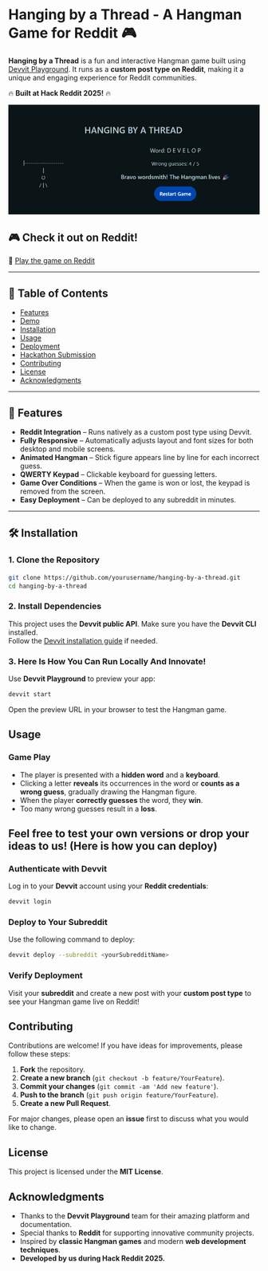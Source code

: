 # Hanging by a Thread - A Hangman Game for Reddit 🎮

**Hanging by a Thread** is a fun and interactive Hangman game built using [Devvit Playground](https://devvit.gg/docs). It runs as a **custom post type on Reddit**, making it a unique and engaging experience for Reddit communities.

🔥 **Built at Hack Reddit 2025!** 🔥

![Screenshot](https://github.com/kkschauhan/hack_reddit_lexus/blob/main/preview/preview_1.png)

## 🎮 Check it out on Reddit!

🔗 [Play the game on Reddit](https://www.reddit.com/r/lexusHangingbyaThread/comments/1jm1mjr/lexushangingbyathread_hello_world/?utm_source=share&utm_medium=web3x&utm_name=web3xcss&utm_term=1&utm_content=share_button)


---

## 📌 Table of Contents

- [Features](#features)
- [Demo](#demo)
- [Installation](#installation)
- [Usage](#usage)
- [Deployment](#deployment)
- [Hackathon Submission](#hackathon-submission)
- [Contributing](#contributing)
- [License](#license)
- [Acknowledgments](#acknowledgments)

---

## 🚀 Features

- **Reddit Integration** – Runs natively as a custom post type using Devvit.
- **Fully Responsive** – Automatically adjusts layout and font sizes for both desktop and mobile screens.
- **Animated Hangman** – Stick figure appears line by line for each incorrect guess.
- **QWERTY Keypad** – Clickable keyboard for guessing letters.
- **Game Over Conditions** – When the game is won or lost, the keypad is removed from the screen.
- **Easy Deployment** – Can be deployed to any subreddit in minutes.

---

## 🛠 Installation

### 1. Clone the Repository

```bash
git clone https://github.com/yourusername/hanging-by-a-thread.git
cd hanging-by-a-thread
```


### 2. Install Dependencies

This project uses the **Devvit public API**. Make sure you have the **Devvit CLI** installed.  
Follow the [Devvit installation guide](https://docs.devvit.io/) if needed.

### 3. Here Is How You Can Run Locally And Innovate!

Use **Devvit Playground** to preview your app:

```bash
devvit start
```
Open the preview URL in your browser to test the Hangman game.

## Usage

### Game Play
- The player is presented with a **hidden word** and a **keyboard**.
- Clicking a letter **reveals** its occurrences in the word or **counts as a wrong guess**, gradually drawing the Hangman figure.
- When the player **correctly guesses** the word, they **win**.
- Too many wrong guesses result in a **loss**.

## Feel free to test your own versions or drop your ideas to us! (Here is how you can deploy)

### Authenticate with Devvit

Log in to your **Devvit** account using your **Reddit credentials**:

```bash
devvit login
```
### Deploy to Your Subreddit
Use the following command to deploy:

```bash
devvit deploy --subreddit <yourSubredditName>
```
### Verify Deployment

Visit your **subreddit** and create a new post with your **custom post type** to see your Hangman game live on Reddit!

## Contributing

Contributions are welcome! If you have ideas for improvements, please follow these steps:

1. **Fork** the repository.
2. **Create a new branch** (`git checkout -b feature/YourFeature`).
3. **Commit your changes** (`git commit -am 'Add new feature'`).
4. **Push to the branch** (`git push origin feature/YourFeature`).
5. **Create a new Pull Request**.

For major changes, please open an **issue** first to discuss what you would like to change.

## License

This project is licensed under the **MIT License**.

## Acknowledgments

- Thanks to the **Devvit Playground** team for their amazing platform and documentation.
- Special thanks to **Reddit** for supporting innovative community projects.
- Inspired by **classic Hangman games** and modern **web development techniques**.
- **Developed by us during Hack Reddit 2025.**
